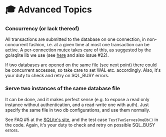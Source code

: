 # 🎓 Advanced Topics

### Concurrency (or lack thereof)

All transactions are submitted to the database on one connection, in non-concurrent fashion, i.e. at a given time at most
one transaction can be active. A per-connection mutex takes care of this, as suggested by the go/sqlite lib we use 
(see [here](https://gitlab.com/cznic/sqlite/-/issues/133) and also issue #22).

If two databases are opened on the same file (see next point) there could be concurrent accesses, so take care to set 
WAL etc. accordingly. Also, it's your duty to check and retry on SQL_BUSY errors.

### Serve two instances of the same database file

It can be done, and it makes perfect sense (e.g. to expose a read only instance without authentication, and a read-write
one with auth). Just specify the same file in two db configurations, and use them normally.

See FAQ #5 at the [SQLite's site](https://www.sqlite.org/faq.html), and the test case `TestTwoServesOneDb()` in the 
code. Again, it's your duty to check and retry on possible SQL_BUSY errors.
